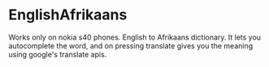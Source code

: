 EnglishAfrikaans
================

Works only on nokia s40 phones.
English to Afrikaans dictionary. It lets you autocomplete the word, and on pressing translate gives you the meaning using google's translate apis.
